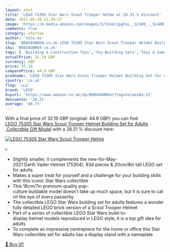 ```yaml
---
layout: post
title: 'LEGO 75305 Star Wars Scout Trooper Helme at 28.31 % discount'
date: 2021-05-28 11:29:27
image: 'https://m.media-amazon.com/images/I/51nGrzpgFsL._SL500_._SL400_.jpg'
comments: true
category: ofertas
author: 'tole.es'
slug: 'B08G4GNRD4-co.uk LEGO 75305 Star Wars Scout Trooper Helmet Building Set...'
sku: 'B08G4GNRD4-co.uk'
tags: [ 'Building & Construction Toys','Toy Building Sets','Toys & Games','Toys Store','lego', ]
actualPrice: 32.19 GBP
currency: GBP
price: 32.19
comparePrice: 44.9 GBP
prodname: 'LEGO 75305 Star Wars Scout Trooper Helmet Building Set for Adults  Collectible Gift Model'
country: 'co.uk'
flag: '🇬🇧'
brand: 'LEGO'
buyurl: 'https://www.amazon.co.uk/dp/B08G4GNRD4/?tag=tolees0a-21'
descuento: '28.31'
average: '40.73'
---
```


With a final price of 32.19 GBP (original: 44.9 GBP) you can find [LEGO 75305 Star Wars Scout Trooper Helmet Building Set for Adults  Collectible Gift Model](https://www.amazon.co.uk/dp/B08G4GNRD4/?tag=tolees0a-21) with a  28.31 % discount here:

[![LEGO 75305 Star Wars Scout Trooper Helme](https://m.media-amazon.com/images/I/51nGrzpgFsL._SL500_._SL400_.jpg)](https://www.amazon.co.uk/dp/B08G4GNRD4/?tag=tolees0a-21)

ℹ️:

- Slightly smaller, it complements the new-for-May-2021 Darth Vader Helmet (75304), 834 pieces & 20cm/8in tall LEGO set for adults
- Makes a super treat for yourself and a challenge for your building skills with this iconic Star Wars collectible
- This 18cm/7in premium-quality pop-culture buildable model doesn’t take up much space, but it is sure to catch the eye of every passerby
- The collectible LEGO Star Wars building set for adults features a wonderfully detailed LEGO brick version of a Scout Trooper Helmet
- Part of a series of collectible LEGO Star Wars build-to-display helmet models reproduced in LEGO style, it is a top gift idea for adults
- To complete an impressive centrepiece for the home or office this Star Wars collectible set for adults has a display stand with a nameplate

[🛒 Buy it!!](https://www.amazon.co.uk/dp/B08G4GNRD4/?tag=tolees0a-21)

